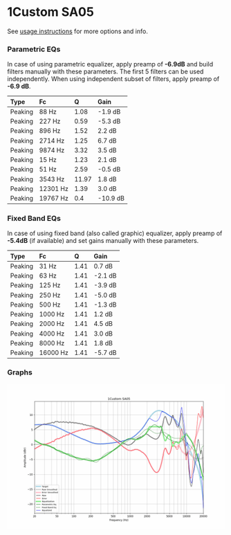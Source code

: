 # 1Custom SA05
See [usage instructions](https://github.com/jaakkopasanen/AutoEq#usage) for more options and info.

### Parametric EQs
In case of using parametric equalizer, apply preamp of **-6.9dB** and build filters manually
with these parameters. The first 5 filters can be used independently.
When using independent subset of filters, apply preamp of **-6.9 dB**.

| Type    | Fc       |     Q | Gain     |
|:--------|:---------|:------|:---------|
| Peaking | 88 Hz    |  1.08 | -1.9 dB  |
| Peaking | 227 Hz   |  0.59 | -5.3 dB  |
| Peaking | 896 Hz   |  1.52 | 2.2 dB   |
| Peaking | 2714 Hz  |  1.25 | 6.7 dB   |
| Peaking | 9874 Hz  |  3.32 | 3.5 dB   |
| Peaking | 15 Hz    |  1.23 | 2.1 dB   |
| Peaking | 51 Hz    |  2.59 | -0.5 dB  |
| Peaking | 3543 Hz  | 11.97 | 1.8 dB   |
| Peaking | 12301 Hz |  1.39 | 3.0 dB   |
| Peaking | 19767 Hz |  0.4  | -10.9 dB |

### Fixed Band EQs
In case of using fixed band (also called graphic) equalizer, apply preamp of **-5.4dB**
(if available) and set gains manually with these parameters.

| Type    | Fc       |    Q | Gain    |
|:--------|:---------|:-----|:--------|
| Peaking | 31 Hz    | 1.41 | 0.7 dB  |
| Peaking | 63 Hz    | 1.41 | -2.1 dB |
| Peaking | 125 Hz   | 1.41 | -3.9 dB |
| Peaking | 250 Hz   | 1.41 | -5.0 dB |
| Peaking | 500 Hz   | 1.41 | -1.3 dB |
| Peaking | 1000 Hz  | 1.41 | 1.2 dB  |
| Peaking | 2000 Hz  | 1.41 | 4.5 dB  |
| Peaking | 4000 Hz  | 1.41 | 3.0 dB  |
| Peaking | 8000 Hz  | 1.41 | 1.8 dB  |
| Peaking | 16000 Hz | 1.41 | -5.7 dB |

### Graphs
![](./1Custom%20SA05.png)